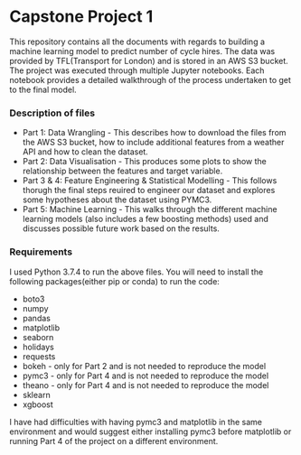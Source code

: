 # Capstone Project 1
This repository contains all the documents with regards to building a machine learning model to predict number of cycle hires. The data was provided by TFL(Transport for London) and is stored in an AWS S3 bucket. The project was executed through multiple Jupyter notebooks. Each notebook provides a detailed walkthrough of the process undertaken to get to the final model.

### Description of files
* Part 1: Data Wrangling - This describes how to download the files from the AWS S3 bucket, how to include additional features from a weather API and how to clean the dataset. 
* Part 2: Data Visualisation - This produces some plots to show the relationship between the features and target variable.
* Part 3 & 4: Feature Engineering & Statistical Modelling - This follows thorugh the final steps reuired to engineer our dataset and explores some hypotheses about the dataset using PYMC3.
* Part 5: Machine Learning - This walks through the different machine learning models (also includes a few boosting methods) used and discusses possible future work based on the results.

### Requirements
I used Python 3.7.4 to run the above files. You will need to install the following packages(either pip or conda) to run the code:
* boto3 
* numpy
* pandas
* matplotlib
* seaborn
* holidays
* requests
* bokeh - only for Part 2 and is not needed to reproduce the model
* pymc3 - only for Part 4 and is not needed to reproduce the model
* theano - only for Part 4 and is not needed to reproduce the model
* sklearn
* xgboost

I have had difficulties with having pymc3 and matplotlib in the same environment and would suggest either installing pymc3 before matplotlib or running Part 4 of the project on a different environment.


